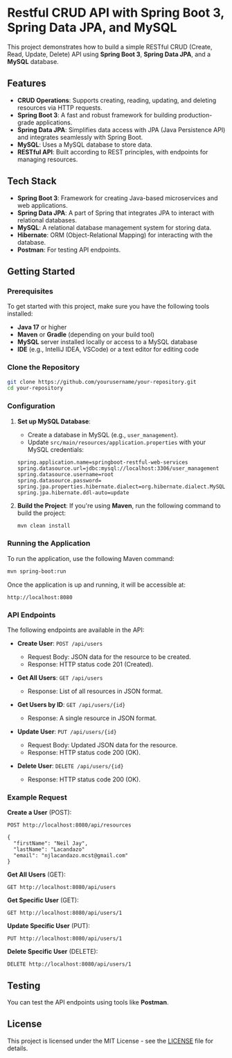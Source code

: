 # Restful CRUD API with Spring Boot 3, Spring Data JPA, and MySQL

This project demonstrates how to build a simple RESTful CRUD (Create, Read, Update, Delete) API using **Spring Boot 3**, **Spring Data JPA**, and a **MySQL** database.

## Features

- **CRUD Operations**: Supports creating, reading, updating, and deleting resources via HTTP requests.
- **Spring Boot 3**: A fast and robust framework for building production-grade applications.
- **Spring Data JPA**: Simplifies data access with JPA (Java Persistence API) and integrates seamlessly with Spring Boot.
- **MySQL**: Uses a MySQL database to store data.
- **RESTful API**: Built according to REST principles, with endpoints for managing resources.

## Tech Stack

- **Spring Boot 3**: Framework for creating Java-based microservices and web applications.
- **Spring Data JPA**: A part of Spring that integrates JPA to interact with relational databases.
- **MySQL**: A relational database management system for storing data.
- **Hibernate**: ORM (Object-Relational Mapping) for interacting with the database.
- **Postman**: For testing API endpoints.

## Getting Started

### Prerequisites

To get started with this project, make sure you have the following tools installed:

- **Java 17** or higher
- **Maven** or **Gradle** (depending on your build tool)
- **MySQL** server installed locally or access to a MySQL database
- **IDE** (e.g., IntelliJ IDEA, VSCode) or a text editor for editing code

### Clone the Repository

```bash
git clone https://github.com/yourusername/your-repository.git
cd your-repository
```

### Configuration

1. **Set up MySQL Database**:
   - Create a database in MySQL (e.g., `user_management`).
   - Update `src/main/resources/application.properties` with your MySQL credentials:

   ```properties
   spring.application.name=springboot-restful-web-services
   spring.datasource.url=jdbc:mysql://localhost:3306/user_management
   spring.datasource.username=root
   spring.datasource.password=
   spring.jpa.properties.hibernate.dialect=org.hibernate.dialect.MySQLDialect
   spring.jpa.hibernate.ddl-auto=update
   ```

2. **Build the Project**:
   If you're using **Maven**, run the following command to build the project:

   ```bash
   mvn clean install
   ```

### Running the Application

To run the application, use the following Maven command:

```bash
mvn spring-boot:run
```

Once the application is up and running, it will be accessible at:

```
http://localhost:8080
```

### API Endpoints

The following endpoints are available in the API:

- **Create User**: `POST /api/users`
  - Request Body: JSON data for the resource to be created.
  - Response: HTTP status code 201 (Created).

- **Get All Users**: `GET /api/users`
  - Response: List of all resources in JSON format.

- **Get Users by ID**: `GET /api/users/{id}`
  - Response: A single resource in JSON format.

- **Update User**: `PUT /api/users/{id}`
  - Request Body: Updated JSON data for the resource.
  - Response: HTTP status code 200 (OK).

- **Delete User**: `DELETE /api/users/{id}`
  - Response: HTTP status code 200 (OK).

### Example Request

**Create a User** (POST):

```postman
POST http://localhost:8080/api/resources

{
  "firstName": "Neil Jay",
  "lastName": "Lacandazo"
  "email": "njlacandazo.mcst@gmail.com"
}
```

**Get All Users** (GET):

```postman
GET http://localhost:8080/api/users
```

**Get Specific User** (GET):

```postman
GET http://localhost:8080/api/users/1
```

**Update Specific User** (PUT):

```postman
PUT http://localhost:8080/api/users/1
```

**Delete Specific User** (DELETE):

```postman
DELETE http://localhost:8080/api/users/1
```

## Testing

You can test the API endpoints using tools like **Postman**.

## License

This project is licensed under the MIT License - see the [LICENSE](LICENSE) file for details.
